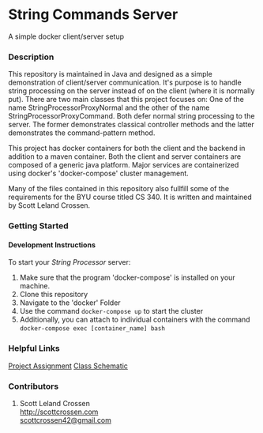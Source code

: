 # String Commands Server

A simple docker client/server setup

### Description

This repository is maintained in Java and designed as a simple demonstration of client/server communication. It's purpose is
to handle string processing on the server instead of on the client (where it is normally put).
There are two main classes that this project focuses on: One of the name StringProcessorProxyNormal and the other of
the name StringProcessorProxyCommand. Both defer normal string processing to the server. The former demonstrates classical
controller methods and the latter demonstrates the command-pattern method.

This project has docker containers for both the client and the backend in addition to a maven container. Both the client and
server containers are composed of a generic java platform. Major services are containerized using
docker's \'docker-compose\' cluster management.

Many of the files contained in this repository also fullfill some of the requirements for the BYU course titled CS 340. It is written and maintained by Scott Leland Crossen.

### Getting Started

#### Development Instructions

To start your *String Processor* server:
1. Make sure that the program 'docker-compose' is installed on your machine.
2. Clone this repository
3. Navigate to the 'docker' Folder
4. Use the command ```docker-compose up``` to start the cluster
5. Additionally, you can attach to individual containers with the command ```docker-compose exec [container_name] bash```

### Helpful Links

[Project Assignment](https://students.cs.byu.edu/~cs340ta/fall2017/group_project/Phase0.5Spec.pdf)
[Class Schematic](https://students.cs.byu.edu/~cs340ta/fall2017/group_project/Phase0.5-Class-Diagram.pdf)

### Contributors

1. Scott Leland Crossen  
<http://scottcrossen.com>  
<scottcrossen42@gmail.com>

